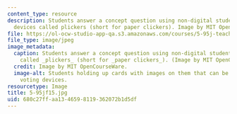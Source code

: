 ```yaml
---
content_type: resource
description: Students answer a concept question using non-digital student response
  devices called plickers (short for paper clickers). Image by MIT OpenCourseWare.
file: https://ol-ocw-studio-app-qa.s3.amazonaws.com/courses/5-95j-teaching-college-level-science-and-engineering-fall-2015/680c27ffaa1346598119362072b1d5df_5-95jf15.jpg
file_type: image/jpeg
image_metadata:
  caption: Students answer a concept question using non-digital student response devices
    called _plickers_ (short for _paper clickers_). (Image by MIT OpenCourseWare.)
  credit: Image by MIT OpenCourseWare.
  image-alt: Students holding up cards with images on them that can be scanned as
    voting devices.
resourcetype: Image
title: 5-95jf15.jpg
uid: 680c27ff-aa13-4659-8119-362072b1d5df
---
```

